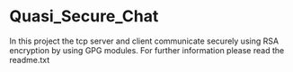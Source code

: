 # Quasi_Secure_Chat
In this project the tcp server and client communicate securely using RSA encryption by using GPG modules. 
For further information please read the readme.txt
